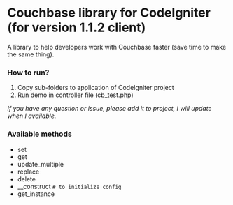 # Couchbase library for CodeIgniter (for version 1.1.2 client)
A library to help developers work with Couchbase faster (save time to make the same thing).

### How to run?
1. Copy sub-folders to application of CodeIgniter project
2. Run demo in controller file (cb_test.php)

*If you have any question or issue, please add it to project, I will update when I available.*

### Available methods
- set
- get
- update_multiple
- replace
- delete
- __construct `# to initialize config`
- get_instance
